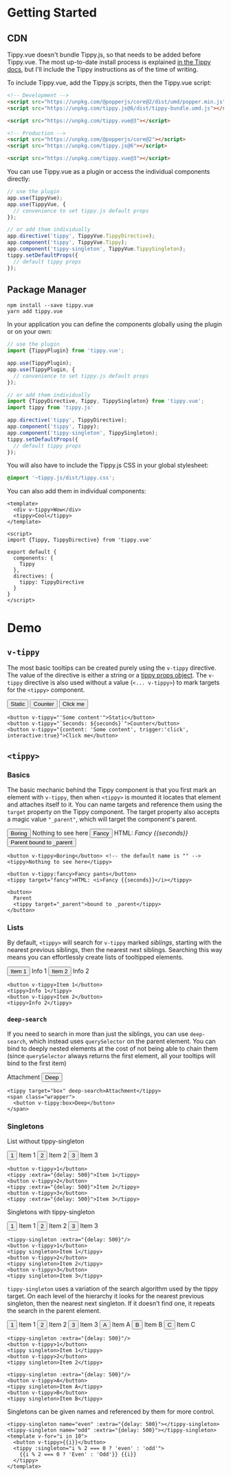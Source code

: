 # Getting Started

## CDN

Tippy.vue doesn't bundle Tippy.js, so that needs to be added before Tippy.vue. The most up-to-date install process is 
explained [in the Tippy docs](https://atomiks.github.io/tippyjs/v6/getting-started/#2-cdn), but I'll include the Tippy
instructions as of the time of writing. 

To include Tippy.vue, add the Tippy.js scripts, then the Tippy.vue script:
```html
<!-- Development -->
<script src="https://unpkg.com/@popperjs/core@2/dist/umd/popper.min.js"></script>
<script src="https://unpkg.com/tippy.js@6/dist/tippy-bundle.umd.js"></script>

<script src="https://unpkg.com/tippy.vue@3"></script>

<!-- Production -->
<script src="https://unpkg.com/@popperjs/core@2"></script>
<script src="https://unpkg.com/tippy.js@6"></script>

<script src="https://unpkg.com/tippy.vue@3"></script>
```

You can use Tippy.vue as a plugin or access the individual components directly:
```js
// use the plugin
app.use(TippyVue);
app.use(TippyVue, {
  // convenience to set tippy.js default props
});

// or add them individually
app.directive('tippy', TippyVue.TippyDirective);
app.component('tippy', TippyVue.Tippy);
app.component('tippy-singleton', TippyVue.TippySingleton);
tippy.setDefaultProps({
  // default tippy props
});
```

## Package Manager

```shell
npm install --save tippy.vue
yarn add tippy.vue
```

In your application you can define the components globally using the plugin or on your own:
```js
// use the plugin
import {TippyPlugin} from 'tippy.vue';

app.use(TippyPlugin);
app.use(TippyPlugin, {
  // convenience to set tippy.js default props
});

// or add them individually
import {TippyDirective, Tippy, TippySingleton} from 'tippy.vue';
import tippy from 'tippy.js'

app.directive('tippy', TippyDirective);
app.component('tippy', Tippy);
app.component('tippy-singleton', TippySingleton);
tippy.setDefaultProps({
  // default tippy props
});
```

You will also have to include the Tippy.js CSS in your global stylesheet:
```css
@import '~tippy.js/dist/tippy.css';
```

You can also add them in individual components:
```vue
<template>
  <div v-tippy>Wow</div>
  <tippy>Cool</tippy>
</template>

<script>
import {Tippy, TippyDirective} from 'tippy.vue'

export default {
  components: {
    Tippy
  },
  directives: {
    tippy: TippyDirective
  }
}
</script>
```

# Demo

## `v-tippy`

The most basic tooltips can be created purely using the `v-tippy` directive. The value of the directive is either a
string or a [tippy props object](https://atomiks.github.io/tippyjs/v6/all-props/). The `v-tippy` directive is also used
without a value (`<... v-tippy>`) to mark targets for the `<tippy>` component.

<demo v-slot="{seconds}">
  <button v-tippy="'Some content'">Static</button>
  <button v-tippy="`Seconds: ${seconds}`">Counter</button>
  <button v-tippy="{content: 'Some content', trigger:'click', interactive:true}">Click me</button>
</demo>

```vue
<button v-tippy="'Some content'">Static</button>
<button v-tippy="`Seconds: ${seconds}`">Counter</button>
<button v-tippy="{content: 'Some content', trigger:'click', interactive:true}">Click me</button>
```

## `<tippy>`

### Basics

The basic mechanic behind the Tippy component is that you first mark an element with `v-tippy`, then when `<tippy>`
is mounted it locates that element and attaches itself to it. You can name targets and reference them using the `target`
property on the Tippy component. The target property also accepts a magic value `"_parent"`, which will target the
component's parent.

<demo v-slot="{seconds}">
  <button v-tippy>Boring</button>
  <tippy>Nothing to see here</tippy>
  <button v-tippy:fancy>Fancy</button>
  <tippy target="fancy">HTML: <i>Fancy {{seconds}}</i></tippy>
  <button>
    Parent
    <tippy target="_parent">bound to _parent</tippy>
  </button>
</demo>

```vue
<button v-tippy>Boring</button> <!-- the default name is "" -->
<tippy>Nothing to see here</tippy>

<button v-tippy:fancy>Fancy pants</button>
<tippy target="fancy">HTML: <i>Fancy {{seconds}}</i></tippy>

<button>
  Parent
  <tippy target="_parent">bound to _parent</tippy>
</button>
```

### Lists

By default, `<tippy>` will search for `v-tippy` marked *siblings*, starting with the nearest
previous siblings, then the nearest next siblings. Searching this way means you can effortlessly create lists of
tooltipped elements.

<demo>
  <button v-tippy>Item 1</button>
  <tippy>Info 1</tippy>
  <button v-tippy>Item 2</button>
  <tippy>Info 2</tippy>
</demo>

```vue
<button v-tippy>Item 1</button>
<tippy>Info 1</tippy>
<button v-tippy>Item 2</button>
<tippy>Info 2</tippy>
```

### `deep-search`

If you need to search in more than just the siblings, you can use `deep-search`, which instead uses `querySelector` on
the parent element. You can bind to deeply nested elements at the cost of not being able to chain them (since
`querySelector` always returns the first element, all your tooltips will bind to the first item)

<demo>
  <tippy target="box" deep-search>Attachment</tippy>
  <span class="wrapper">
    <button v-tippy:box>Deep</button>
  </span>
</demo>

```vue
<tippy target="box" deep-search>Attachment</tippy>
<span class="wrapper">
  <button v-tippy:box>Deep</button>
</span>
```

### Singletons

List without tippy-singleton

<demo>
  <button v-tippy>1</button>
  <tippy :extra="{delay: 500}">Item 1</tippy>
  <button v-tippy>2</button>
  <tippy :extra="{delay: 500}">Item 2</tippy>
  <button v-tippy>3</button>
  <tippy :extra="{delay: 500}">Item 3</tippy>
</demo>

```vue
<button v-tippy>1</button>
<tippy :extra="{delay: 500}">Item 1</tippy>
<button v-tippy>2</button>
<tippy :extra="{delay: 500}">Item 2</tippy>
<button v-tippy>3</button>
<tippy :extra="{delay: 500}">Item 3</tippy>
```

Singletons with tippy-singleton

<demo>
  <tippy-singleton :extra="{delay: 500}"/>
  <button v-tippy>1</button>
  <tippy singleton>Item 1</tippy>
  <button v-tippy>2</button>
  <tippy singleton>Item 2</tippy>
  <button v-tippy>3</button>
  <tippy singleton>Item 3</tippy>
</demo>

```vue
<tippy-singleton :extra="{delay: 500}"/>
<button v-tippy>1</button>
<tippy singleton>Item 1</tippy>
<button v-tippy>2</button>
<tippy singleton>Item 2</tippy>
<button v-tippy>3</button>
<tippy singleton>Item 3</tippy>
```

`tippy-singleton` uses a variation of the search algorithm used by the tippy target. On each level of the hierarchy it
looks for the nearest previous singleton, then the nearest next singleton. If it doesn't find one, it repeats the search
in the parent element.

<demo>
  <tippy-singleton :extra="{delay: 500}"/>
  <button v-tippy>1</button>
  <tippy singleton>Item 1</tippy>
  <button v-tippy>2</button>
  <tippy singleton>Item 2</tippy>
  <button v-tippy>3</button>
  <tippy singleton>Item 3</tippy>
  <tippy-singleton :extra="{delay: 500}"/>
  <button v-tippy>A</button>
  <tippy singleton>Item A</tippy>
  <button v-tippy>B</button>
  <tippy singleton>Item B</tippy>
  <button v-tippy>C</button>
  <tippy singleton>Item C</tippy>
</demo>

```vue
<tippy-singleton :extra="{delay: 500}"/>
<button v-tippy>1</button>
<tippy singleton>Item 1</tippy>
<button v-tippy>2</button>
<tippy singleton>Item 2</tippy>

<tippy-singleton :extra="{delay: 500}"/>
<button v-tippy>A</button>
<tippy singleton>Item A</tippy>
<button v-tippy>B</button>
<tippy singleton>Item B</tippy>
```

Singletons can be given names and referenced by them for more control.

<demo>
  <tippy-singleton name="even" :extra="{delay: 500}"></tippy-singleton>
  <tippy-singleton name="odd" :extra="{delay: 500}"></tippy-singleton>
  <template v-for="i in 10">
    <button v-tippy>{{i}}</button>
    <tippy :singleton="i % 2 === 0 ? 'even' : 'odd'">
    {{i % 2 === 0 ? 'Even' : 'Odd'}} {{i}}
  </tippy>
</template>
</demo>

```vue
<tippy-singleton name="even" :extra="{delay: 500}"></tippy-singleton>
<tippy-singleton name="odd" :extra="{delay: 500}"></tippy-singleton>
<template v-for="i in 10">
  <button v-tippy>{{i}}</button>
  <tippy :singleton="i % 2 === 0 ? 'even' : 'odd'">
    {{i % 2 === 0 ? 'Even' : 'Odd'}} {{i}}
  </tippy>
</template>
```

<script setup>
import {ref} from 'vue';

const singletons = ref([1, 2, 3]);

let nextSingleton = 4;
function addSingleton() {
  singletons.value.push(nextSingleton++);
}
function removeSingleton() {
  singletons.value.splice(0, 1);
}
</script>
